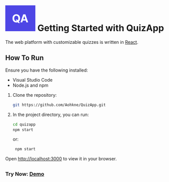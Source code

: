 #  <img src="public/logo.png" alt="QuizApp Logo" /> Getting Started with QuizApp

The web platform with customizable quizzes is written in [React](https://github.com/facebook/create-react-app).

## How To Run

Ensure you have the following installed:

- Visual Studio Code
- Node.js and npm


1. Clone the repository:

   ```bash
   git https://github.com/Aohkne/QuizApp.git
   ```
   
2. In the project directory, you can run:

    ```bash
    cd quizapp
    npm start
   ```
   or:

   ```bash
    npm start
   ```
Open [http://localhost:3000](http://localhost:3000) to view it in your browser.
## 

### Try Now: <a href="https://quizapp-tau-dusky.vercel.app/" target="_blank">Demo</a>


